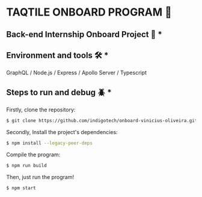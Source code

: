 # TAQTILE ONBOARD PROGRAM 🚀

## Back-end Internship Onboard Project  📇 *

## Environment and tools 🛠️ *

GraphQL / Node.js / Express / Apollo Server / Typescript

## Steps to run and debug 🪲 *

Firstly, clone the repository:

```bash
$ git clone https://github.com/indigotech/onboard-vinicius-oliveira.git
```

Secondly, Install the project's dependencies:

```bash
$ npm install --legacy-peer-deps
```

Compile the program:

```bash
$ npm run build
```

Then, just run the program!

```bash
$ npm start
```

